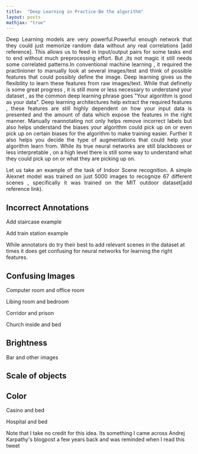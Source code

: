 ```yaml
---
title:  "Deep Learning in Practice-Be the algorithm"
layout: posts
mathjax: "true"
---
```


<p style="text-align:justify">Deep Learning models are very powerful.Powerful enough network that they could just memorize random data without any real correlations [add reference]. This allows us to feed in input/output pairs for some tasks end to end without much preprocessing effort. But ,its not magic it still needs some correlated patterns.In conventional machine learning , it required the practinioner to manually look at several images/test and think of possible features that could possibly define the image. Deep learning gives us the flexibility to learn these features from raw images/text. While that definetly is some great progress , it is still more or less necessary to understand your dataset , as the common deep learning phrase goes "Your algorithm is good as your data". Deep learning architectures help extract the required features , these features are still highly dependent on how your input data is presented and the amount of data which expose the features in the right manner. 
Manually reannotating not only helps remove incorrect labels but also helps understand the biases your algorithm could pick up on or even pick up on certain biases for the algorithm to make training easier. Further it also helps you decide the type of augmentations that could help your algorithm learn from. While its true neural networks are still blackboxes or less interpretable , on a high level there is still some way to understand what they could pick up on or what they are picking up on.</p>

<p style="text-align:justify">Let us take an example of the task of Indoor Scene recognition. A simple Alexnet model was trained on just 5000 images to recognize 67 different scenes , specifically it was trained on the MIT outdoor dataset[add reference link).</p>

<h2>Incorrect Annotations</h2>

<p>Add staircase example</p>
<p>Add train station example</p>
<p>While annotators do try their best to add relevant scenes in the dataset at times it does get confusing for neural networks for learning the right features.</p>

<h2>Confusing Images</h2>

<p>Computer room and office room</p>
<p>Libing room and bedroom</p>
<p>Corridor and prison</p>
<p>Church inside and bed</p>

<h2>Brightness</h2>
<p>Bar and other images</p>
<h2>Scale of objects</h2>

<h2>Color</h2>
<p>Casino and bed</p>
<p>Hospital and bed</p>

<p>Note that I take no credit for this idea. Its something I came across Andrej Karpathy's blogpost a few years back and was reminded when I read this tweet</p>

